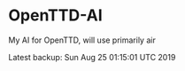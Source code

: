 # OpenTTD-AI
My AI for OpenTTD, will use primarily air

Latest backup: Sun Aug 25 01:15:01 UTC 2019
